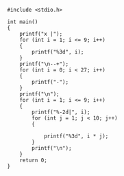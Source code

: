     
    #include <stdio.h>

    int main()
    {
        printf("x |");
        for (int i = 1; i <= 9; i++)
        {
            printf("%3d", i);
        }
        printf("\n--+");
        for (int i = 0; i < 27; i++)
        {
            printf("-");
        }
        printf("\n");
        for (int i = 1; i <= 9; i++)
        {
            printf("%-2d|", i);
            for (int j = 1; j < 10; j++)
            {

                printf("%3d", i * j);
            }
            printf("\n");
        }
        return 0;
    }
